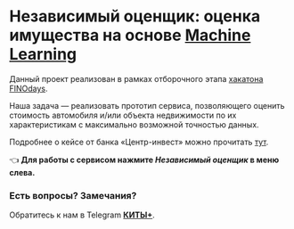 # **Независимый оценщик: оценка имущества на основе [Machine Learning](https://www.google.com/search?q=%D0%BC%D0%B0%D1%88%D0%B8%D0%BD%D0%BD%D0%BE%D0%B5+%D0%BE%D0%B1%D1%83%D1%87%D0%B5%D0%BD%D0%B8%D0%B5&oq=%D0%BC%D0%B0%D1%88%D0%B8%D0%BD%D0%BD%D0%BE%D0%B5+%D0%BE%D0%B1%D1%83%D1%87%D0%B5%D0%BD%D0%B8%D0%B5&aqs=chrome..69i57j69i61j69i60j69i61.4881j0j7&sourceid=chrome&ie=UTF-8)**

Данный проект реализован в рамках отборочного этапа [хакатона FINOdays](https://finodays.com/).

Наша задача — реализовать прототип сервиса, позволяющего оценить стоимость автомобиля и/или объекта недвижимости по
их характеристикам с максимально возможной точностью данных.

Подробнее о кейсе от банка «Центр-инвест» можно прочитать [тут](https://drive.google.com/file/d/1metRELtTwwBrK4iEA0uZDNnV9jcEkyrh/view).

👈 **Для работы с сервисом нажмите _Независимый оценщик_ в меню слева.**

### Есть вопросы? Замечания?

Обратитесь к нам в Telegram [**КИТЫ+**]().